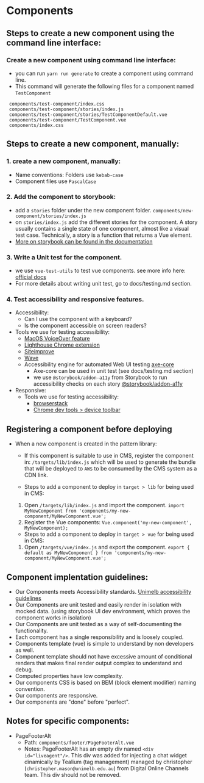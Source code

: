 # Components

## Steps to create a new component using the command line interface:

### Create a new component using command line interface:
  - you can run `yarn run generate` to create a component using command line.
  - This command will generate the following files for a component named `TestComponent`
   ```
    components/test-component/index.css
    components/test-component/stories/index.js
    components/test-component/stories/TestComponentDefault.vue
    components/test-component/TestComponent.vue
    components/index.css
  ```

## Steps to create a new component, manually:
### 1. create a new component, manually:
  - Name conventions: Folders use `kebab-case`
  - Component files use `PascalCase`

### 2. Add the component to storybook:
  -  add a `stories` folder under the new component folder. `components/new-component/stories/index.js`
  - on `stories/index.js` add the different stories for the component. A story usually contains a single state of one component, almost like a visual test case. Technically, a story is a function that returns a Vue element.
- [More on storybook can be found in the documentation](https://storybook.js.org/basics/writing-stories/)

### 3. Write a Unit test for the component.
  - we use `vue-test-utils` to test vue components. see more info here: [official docs](https://vue-test-utils.vuejs.org/guides/#common-tips)
  - For more details about writing unit test, go to docs/testing.md section.

### 4. Test accessibility and responsive features.
  - Accessibility: 
    - Can I use the component with a keyboard?
    - Is the component accessible on screen readers?
  - Tools we use for testing accessibility:
    - [MacOS VoiceOver feature](https://www.apple.com/voiceover/info/guide/_1124.html)
    - [Lighthouse Chrome extension](https://developers.google.com/web/tools/lighthouse/)
    - [Siteimprove](https://siteimprove.com/)
    - [Wave](http://wave.webaim.org/)
    - Accessibility engine for automated Web UI testing [axe-core](https://github.com/dequelabs/axe-core)
      - Axe-core can be used in unit test (see docs/testing.md section)
      - we use `@storybook/addon-a11y` from Storybook to run accessibility checks on each story [@storybook/addon-a11y](https://github.com/storybooks/storybook/tree/next/addons/a11y)
  - Responsive:
    - Tools we use for testing accessibility:
      - [browserstack](https://www.browserstack.com/)
      - [Chrome dev tools > device toolbar](https://developers.google.com/web/tools/chrome-devtools/device-mode/)


## Registering a component before deploying 
- When a new component is created in the pattern library:
  - If this component is suitable to use in CMS, register the component in: `/targets/lib/index.js` which will be used to generate the bundle that will be deployed to `AWS` to be consumed by the CMS system as a CDN link.

  - Steps to add a component to deploy in `target > lib` for being used in CMS:
  1. Open `/targets/lib/index.js` and import the component.
    `import MyNewComponent from 'components/my-new-component/MyNewComponent.vue';`
  2. Register the Vue components:
    `Vue.component('my-new-component', MyNewComponent);`

  - Steps to add a component to deploy in `target > vue` for being used in CMS:
  1. Open `/targets/vue/index.js` and export the component.
    `export { default as MyNewComponent } from 'components/my-new-component/MyNewComponent.vue';`


## Component implentation guidelines:
- Our Components meets Accessibility standards. [Unimelb accessibility guidelines](https://www.unimelb.edu.au/accessibility)
- Our Components are unit tested and easily render in isolation with mocked data. (using storybook UI dev environment, which proves the component works in isolation)
- Our Components are unit tested as a way of self-documenting the functionality.
- Each component has a single responsibility and is loosely coupled.
- Components template (vue) is simple to understand by non developers as well.
- Component template should not have excessive amount of conditional renders that makes final render output complex to understand and debug.
- Computed properties have low complexity.
- Our components CSS is based on BEM (block element modifier) naming convention.
- Our components are responsive.
- Our components are "done" before "perfect".

## Notes for specific components:

- PageFooterAlt
  - Path: `components/footer/PageFooterAlt.vue`
  - Notes: PageFooterAlt has an empty div named `<div id="liveagent"/>`. This div was added for injecting a chat widget dinamically by Tealium (tag management) managed by christopher (`christopher.mason@unimelb.edu.au`) from Digital Online Channels team. This div should not be removed.